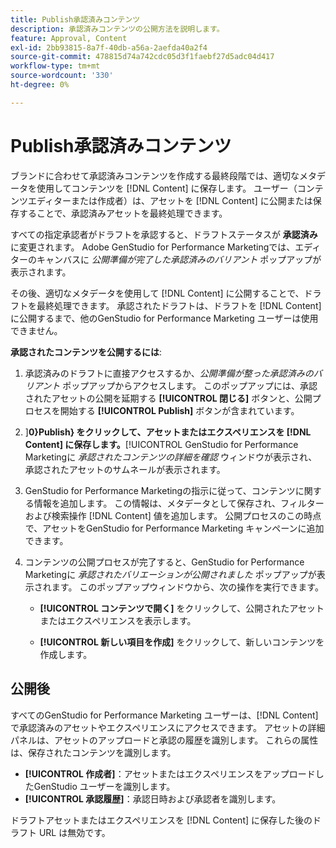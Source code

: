 ```yaml
---
title: Publish承認済みコンテンツ
description: 承認済みコンテンツの公開方法を説明します。
feature: Approval, Content
exl-id: 2bb93815-8a7f-40db-a56a-2aefda40a2f4
source-git-commit: 478815d74a742cdc05d3f1faebf27d5adc04d417
workflow-type: tm+mt
source-wordcount: '330'
ht-degree: 0%

---
```


# Publish承認済みコンテンツ

ブランドに合わせて承認済みコンテンツを作成する最終段階では、適切なメタデータを使用してコンテンツを [!DNL Content] に保存します。 ユーザー（コンテンツエディターまたは作成者）は、アセットを [!DNL Content] に公開または保存することで、承認済みアセットを最終処理できます。

すべての指定承認者がドラフトを承認すると、ドラフトステータスが **承認済み** に変更されます。 Adobe GenStudio for Performance Marketingでは、エディターのキャンバスに _公開準備が完了した承認済みのバリアント_ ポップアップが表示されます。

その後、適切なメタデータを使用して [!DNL Content] に公開することで、ドラフトを最終処理できます。 承認されたドラフトは、ドラフトを [!DNL Content] に公開するまで、他のGenStudio for Performance Marketing ユーザーは使用できません。

**承認されたコンテンツを公開するには**:

1. 承認済みのドラフトに直接アクセスするか、_公開準備が整った承認済みのバリアント_ ポップアップからアクセスします。 このポップアップには、承認されたアセットの公開を延期する **[!UICONTROL 閉じる]** ボタンと、公開プロセスを開始する **[!UICONTROL Publish]** ボタンが含まれています。

1. ]**0}Publish} をクリックして、アセットまたはエクスペリエンスを [!DNL Content] に保存します。**[!UICONTROL  GenStudio for Performance Marketingに _承認されたコンテンツの詳細を確認_ ウィンドウが表示され、承認されたアセットのサムネールが表示されます。

1. GenStudio for Performance Marketingの指示に従って、コンテンツに関する情報を追加します。 この情報は、メタデータとして保存され、フィルターおよび検索操作 [!DNL Content] 値を追加します。 公開プロセスのこの時点で、アセットをGenStudio for Performance Marketing キャンペーンに追加できます。

1. コンテンツの公開プロセスが完了すると、GenStudio for Performance Marketingに _承認されたバリエーションが公開されました_ ポップアップが表示されます。 このポップアップウィンドウから、次の操作を実行できます。

   * **[!UICONTROL コンテンツで開く]** をクリックして、公開されたアセットまたはエクスペリエンスを表示します。

   * **[!UICONTROL 新しい項目を作成]** をクリックして、新しいコンテンツを作成します。

## 公開後

すべてのGenStudio for Performance Marketing ユーザーは、[!DNL Content] で承認済みのアセットやエクスペリエンスにアクセスできます。 アセットの詳細パネルは、アセットのアップロードと承認の履歴を識別します。 これらの属性は、保存されたコンテンツを識別します。

* **[!UICONTROL 作成者]**：アセットまたはエクスペリエンスをアップロードしたGenStudio ユーザーを識別します。
* **[!UICONTROL 承認履歴]**：承認日時および承認者を識別します。

ドラフトアセットまたはエクスペリエンスを [!DNL Content] に保存した後のドラフト URL は無効です。
